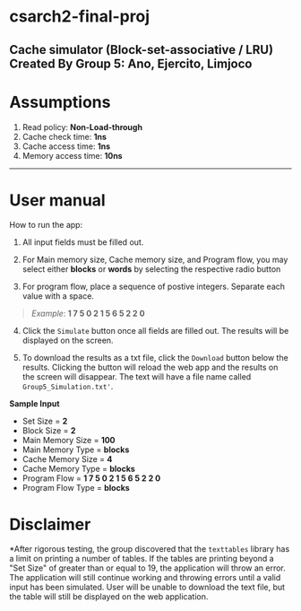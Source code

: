 # csarch2-final-proj
Cache simulator (Block-set-associative / LRU)
Created By Group 5: Ano, Ejercito, Limjoco
--- 

# Assumptions
1. Read policy: **Non-Load-through**
2. Cache check time: **1ns**
3. Cache access time: **1ns**
4. Memory access time: **10ns**

--- 

# User manual 
How to run the app:
1. All input fields must be filled out.

2. For Main memory size, Cache memory size, and Program flow, you may select either **blocks** or **words** by selecting the respective radio button

3. For program flow, place a sequence of postive integers. Separate each value with a space.  
>*Example*: **1 7 5 0 2 1 5 6 5 2 2 0**

4. Click the `Simulate` button once all fields are filled out. The results will be displayed on the screen.

5. To download the results as a txt file, click the `Download` button below the results. Clicking the button will reload the web app and the results on the screen will disappear. The text will have a file name called `Group5_Simulation.txt'`.

**Sample Input**
- Set Size = **2**
- Block Size = **2**
- Main Memory Size = **100**
- Main Memory Type = **blocks**
- Cache Memory Size = **4** 
- Cache Memory Type = **blocks**
- Program Flow = **1 7 5 0 2 1 5 6 5 2 2 0**
- Program Flow Type = **blocks**

# Disclaimer
*After rigorous testing, the group discovered that the `texttables` library has a limit on printing a number of tables. If the tables are printing beyond a "Set Size" of greater than or equal to 19, the application will throw an error. The application will still continue working and throwing errors until a valid input has been simulated. User will be unable to download the text file, but the table will still be displayed on the web application.